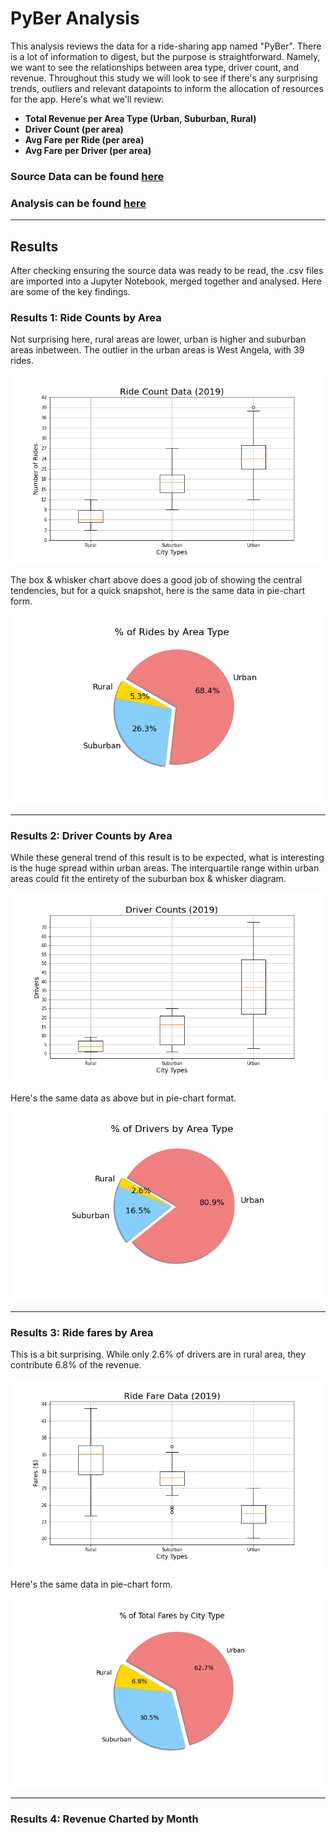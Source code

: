 # PyBer Analysis

This analysis reviews the data for a ride-sharing app named "PyBer". There is a lot of information to digest, but the purpose is straightforward. Namely, we want to see the relationships between area type, driver count, and revenue. Throughout this study we will look to see if there's any surprising trends, outliers and relevant datapoints to inform the allocation of resources for the app. Here's what we'll review:
<br />

* **Total Revenue per Area Type (Urban, Suburban, Rural)**
* **Driver Count (per area)**
* **Avg Fare per Ride (per area)**
* **Avg Fare per Driver (per area)**


### Source Data can be found [here](https://github.com/carlosjennings1991/PyBer_Analysis/blob/main/Resources/PyBer_ride_data.csv)
### Analysis can be found [here](https://github.com/carlosjennings1991/PyBer_Analysis/blob/main/PyBer_Challenge_starter_code.ipynb)
---

## Results

After checking ensuring the source data was ready to be read, the .csv files are imported into a Jupyter Notebook, merged together and analysed. Here are some of the key findings. 

### Results 1: Ride Counts by Area

Not surprising here, rural areas are lower, urban is higher and suburban areas inbetween. 
The outlier in the urban areas is West Angela, with 39 rides.

![ride count boxplot](https://github.com/carlosjennings1991/PyBer_Analysis/blob/main/Resources/Fig2.png)

The box & whisker chart above does a good job of showing the central tendencies, but for a quick snapshot, here is the same data in pie-chart form. 

![ride count piechart](https://github.com/carlosjennings1991/PyBer_Analysis/blob/main/Resources/Fig6.png)

---

### Results 2: Driver Counts by Area

While these general trend of this result is to be expected, what is interesting is the huge spread within urban areas. The interquartile range within urban areas could fit the entirety of the suburban box & whisker diagram. 

![driver count boxplot](https://github.com/carlosjennings1991/PyBer_Analysis/blob/main/Resources/Fig4.png)

Here's the same data as above but in pie-chart format. 

![driver count piechart](https://github.com/carlosjennings1991/PyBer_Analysis/blob/main/Resources/Fig7.png)

---

### Results 3: Ride fares by Area

This is a bit surprising. While only 2.6% of drivers are in rural area, they contribute 6.8% of the revenue. 

![revenue boxplot](https://github.com/carlosjennings1991/PyBer_Analysis/blob/main/Resources/Fig3.png)

Here's the same data in pie-chart form. 

![revenue_piechart](https://github.com/carlosjennings1991/PyBer_Analysis/blob/main/Resources/Fig5.png)

---

### Results 4: Revenue Charted by Month
